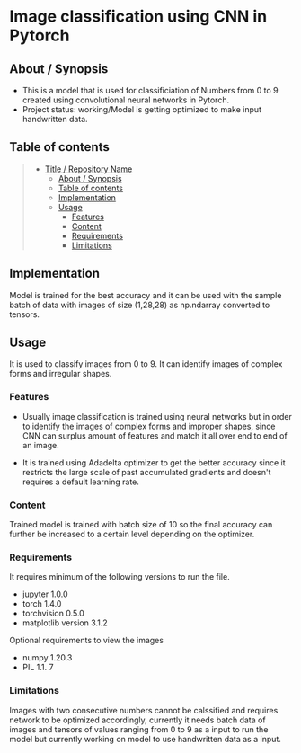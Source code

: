 # Image classification using CNN in Pytorch 

## About / Synopsis

* This is a model that is used for classificiation of Numbers from  0 to 9 created using convolutional neural networks in Pytorch.
* Project status: working/Model is getting optimized to make input handwritten data.


## Table of contents

> * [Title / Repository Name](#title--repository-name)
>   * [About / Synopsis](#about--synopsis)
>   * [Table of contents](#table-of-contents)
>   * [Implementation](#implementation)
>   * [Usage](#usage)
>     * [Features](#features)
>     * [Content](#content)
>     * [Requirements](#requirements)
>     * [Limitations](#limitations)


## Implementation

Model is trained for the best accuracy and it can be used with the sample batch of data with images of size (1,28,28) as np.ndarray converted to tensors.

## Usage
It is used to classify images from 0 to 9.
It can identify images of complex forms and irregular shapes.

### Features
* Usually image classification is trained using neural networks but in order to identify the images of complex forms and improper shapes, since CNN can surplus   amount of features and match it all over end to end of an image.

* It is trained using Adadelta optimizer to get the better accuracy since it restricts the large scale of past accumulated gradients and doesn't requires a default learning rate.

### Content
Trained model is trained with batch size of 10 so the final accuracy can further be increased to a certain level depending on the optimizer.

### Requirements
It requires minimum of the following versions to run the file.
 * jupyter 1.0.0
 * torch 1.4.0
 * torchvision 0.5.0
 * matplotlib version 3.1.2

Optional requirements to view the images 
 * numpy 1.20.3 
 * PIL 1.1. 7


### Limitations
Images with two consecutive numbers cannot be calssified and requires network to be optimized accordingly, currently it needs batch data of images and tensors of values ranging from 0 to 9 as a input to run the model but currently working on model to use handwritten data as a input.
